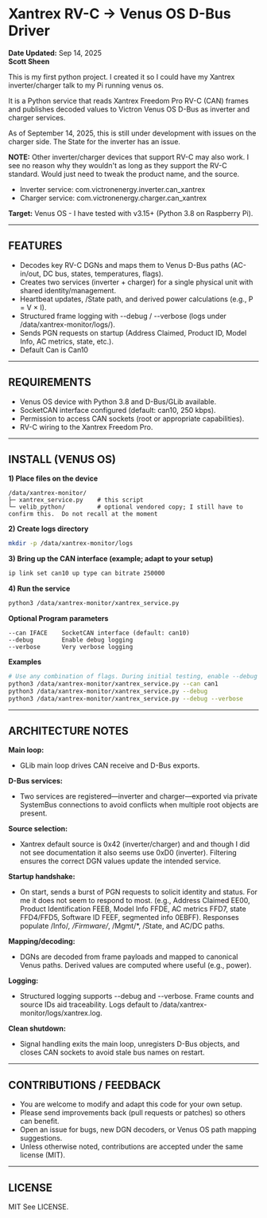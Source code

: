# Xantrex RV-C → Venus OS D-Bus Driver

**Date Updated:** Sep 14, 2025  
**Scott Sheen**

This is my first python project.  I created it so I could have my Xantrex inverter/charger talk to my Pi running venus os.

It is a Python service that reads Xantrex Freedom Pro RV-C (CAN) frames and publishes decoded values to Victron Venus OS D-Bus as inverter and charger services.

As of September 14, 2025, this is still under development with issues on the charger side.  The State for the inverter has an issue.

**NOTE:** Other inverter/charger devices that support RV-C may also work.  I see no reason why they wouldn't as long as they support the RV-C standard.  Would just need to tweak the product name, and the source.

- Inverter service: com.victronenergy.inverter.can_xantrex
- Charger service:  com.victronenergy.charger.can_xantrex

**Target:** Venus OS - I have tested with v3.15+ (Python 3.8 on Raspberry Pi). 

-------------------------------------------------------------------------------

## FEATURES

- Decodes key RV-C DGNs and maps them to Venus D-Bus paths (AC-in/out, DC bus, states, temperatures, flags).
- Creates two services (inverter + charger) for a single physical unit with shared identity/management.
- Heartbeat updates, /State path, and derived power calculations (e.g., P = V × I).
- Structured frame logging with --debug / --verbose (logs under /data/xantrex-monitor/logs/).
- Sends PGN requests on startup (Address Claimed, Product ID, Model Info, AC metrics, state, etc.).
- Default Can is Can10

-------------------------------------------------------------------------------

## REQUIREMENTS

- Venus OS device with Python 3.8 and D-Bus/GLib available.
- SocketCAN interface configured (default: can10, 250 kbps).
- Permission to access CAN sockets (root or appropriate capabilities).
- RV-C wiring to the Xantrex Freedom Pro.

-------------------------------------------------------------------------------

## INSTALL (VENUS OS)

**1) Place files on the device**
```text
/data/xantrex-monitor/
├─ xantrex_service.py    # this script
└─ velib_python/         # optional vendored copy; I still have to confirm this.  Do not recall at the moment
```

**2) Create logs directory**
```bash
mkdir -p /data/xantrex-monitor/logs
```

**3) Bring up the CAN interface (example; adapt to your setup)**
```bash
ip link set can10 up type can bitrate 250000
```

**4) Run the service**
```bash
python3 /data/xantrex-monitor/xantrex_service.py
```

**Optional Program parameters**
```text
--can IFACE    SocketCAN interface (default: can10)
--debug        Enable debug logging
--verbose      Very verbose logging
```

**Examples**
```bash
# Use any combination of flags. During initial testing, enable --debug (and optionally --verbose).
python3 /data/xantrex-monitor/xantrex_service.py --can can1
python3 /data/xantrex-monitor/xantrex_service.py --debug
python3 /data/xantrex-monitor/xantrex_service.py --debug --verbose
```

-------------------------------------------------------------------------------

## ARCHITECTURE NOTES

**Main loop:**
- GLib main loop drives CAN receive and D-Bus exports.

**D-Bus services:**
- Two services are registered—inverter and charger—exported via private SystemBus connections to avoid conflicts when multiple root objects are present.

**Source selection:**
- Xantrex default source is 0x42 (inverter/charger) and and though I did not see documentation it also seems use 0xD0 (inverter). Filtering ensures the correct DGN values update the intended service.

**Startup handshake:**
- On start, sends a burst of PGN requests to solicit identity and status.  For me it does not seem to respond to most.  (e.g., Address Claimed EE00, Product Identification FEEB, Model Info FFDE, AC metrics FFD7, state FFD4/FFD5, Software ID FEEF, segmented info 0EBFF). Responses populate /Info/*, /Firmware/*, /Mgmt/*, /State, and AC/DC paths.

**Mapping/decoding:**
- DGNs are decoded from frame payloads and mapped to canonical Venus paths. Derived values are computed where useful (e.g., power).

**Logging:**
- Structured logging supports --debug and --verbose. Frame counts and source IDs aid traceability. Logs default to /data/xantrex-monitor/logs/xantrex.log.

**Clean shutdown:**
- Signal handling exits the main loop, unregisters D-Bus objects, and closes CAN sockets to avoid stale bus names on restart.

-------------------------------------------------------------------------------

## CONTRIBUTIONS / FEEDBACK

- You are welcome to modify and adapt this code for your own setup.
- Please send improvements back (pull requests or patches) so others can benefit.
- Open an issue for bugs, new DGN decoders, or Venus OS path mapping suggestions.
- Unless otherwise noted, contributions are accepted under the same license (MIT).

-------------------------------------------------------------------------------

## LICENSE

MIT  See LICENSE.
